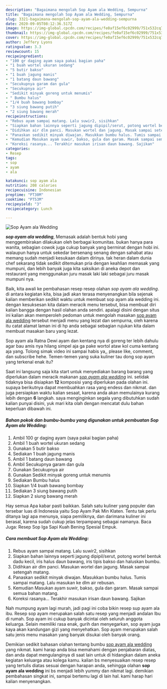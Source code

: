 ```yaml
---
description: "Bagaimana mengolah Sop Ayam ala Wedding, Sempurna"
title: "Bagaimana mengolah Sop Ayam ala Wedding, Sempurna"
slug: 3321-bagaimana-mengolah-sop-ayam-ala-wedding-sempurna
date: 2020-09-05T08:12:36.517Z
image: https://img-global.cpcdn.com/recipes/fe0af15ef6c02999/751x532cq70/sop-ayam-ala-wedding-foto-resep-utama.jpg
thumbnail: https://img-global.cpcdn.com/recipes/fe0af15ef6c02999/751x532cq70/sop-ayam-ala-wedding-foto-resep-utama.jpg
cover: https://img-global.cpcdn.com/recipes/fe0af15ef6c02999/751x532cq70/sop-ayam-ala-wedding-foto-resep-utama.jpg
author: Jeffery Lyons
ratingvalue: 3.3
reviewcount: 15
recipeingredient:
- "100 gr daging ayam saya pakai bagian paha"
- "1 buah wortel ukuran sedang"
- "5 butir bakso"
- "1 buah jagung manis"
- "1 batang daun bawang"
- "Secukupnya garam dan gula"
- "Secukupnya air"
- "Sedikit minyak goreng untuk menumis"
- " Bumbu halus"
- "1/4 buah bawang bombay"
- "3 siung bawang putih"
- "2 siung bawang merah"
recipeinstructions:
- "Rebus ayam sampai matang. Lalu suwir2, sisihkan"
- "Siapkan bahan lainnya seperti jagung dipipil/serut, potong wortel bentuk dadu kecil, iris halus daun bawang, iris tipis bakso dan haluskan bumbu."
- "Didihkan air dlm panci. Masukan wortel dan jagung. Masak sampai setengah matang."
- "Panaskan sedikit minyak diwajan. Masukkan bumbu halus. Tumis sampai matang. Lalu masukan ke dlm air rebusan."
- "Kemudian Masukan ayam suwir, bakso, gula dan garam. Masak sampai semua bahan matang."
- "Koreksi rasanya... Terakhir masukan irisan daun bawang. Sajikan"
categories:
- Resep
tags:
- sop
- ayam
- ala

katakunci: sop ayam ala 
nutrition: 208 calories
recipecuisine: Indonesian
preptime: "PT30M"
cooktime: "PT53M"
recipeyield: "3"
recipecategory: Lunch

---
```



![Sop Ayam ala Wedding](https://img-global.cpcdn.com/recipes/fe0af15ef6c02999/751x532cq70/sop-ayam-ala-wedding-foto-resep-utama.jpg)

<b><i>sop ayam ala wedding</i></b>, Memasak adalah bentuk hobi yang menggembirakan dilakukan oleh berbagai komunitas. bukan hanya para wanita, sebagian cowok juga cukup banyak yang berminat dengan hobi ini. walaupun hanya untuk sekedar bersenang senang dengan sahabat atau memang sudah menjadi kesukaan dalam dirinya. tak heran dalam dunia chef sekarang tidak sedikit ditemukan pria dengan keahlian memasak yang mumpuni, dan lebih banyak juga kita saksikan di aneka depot dan restaurant yang menggunakan juru masak laki laki sebagai juru masak mumpuni nya.

Baik, kita awali ke pembahasan resep resep olahan <i>sop ayam ala wedding</i>. di antara kegiatan kita, bisa jadi akan terasa menyenangkan bila sejenak kalian memberikan sedikit waktu untuk membuat sop ayam ala wedding ini. dengan kesuksesan kita dalam meracik menu tersebut, bisa membuat diri kalian bangga dengan hasil olahan anda sendiri. apalagi disini dengan situs ini kalian akan memperoleh pedoman untuk mengolah masakan <u>sop ayam ala wedding</u> tersebut menjadi menu yang lezat dan sempurna, oleh karena itu catat alamat laman ini di hp anda sebagai sebagian rujukan kita dalam membuat masakan baru yang lezat.

Sop ayam ala Ratna Dewi ayam dan kentang nya di goreng ter lebih dahulu agar bau amis nya hilang simpel aja ga pake wortol ataw kol cuma kentang aja yang. Tolong simak video ini sampai habis ya,, please like, comment, dan subscribe hehe. Temen-temen yang suka kuliner tau dong sop ayam yang terkenal enak itu?


Saat ini langsung saja kita start untuk menyediakan barang barang yang diperlukan dalam meracik makanan <u><i>sop ayam ala wedding</i></u> ini. setidak tidaknya bisa disiapkan <b>12</b> komposisi yang diperlukan pada olahan ini. supaya berikutnya dapat membuahkan rasa yang endess dan nikmat. dan juga persiapkan waktu kalian sesaat, karena anda akan memulainya kurang lebih dengan <b>6</b> langkah. saya menginginkan segala yang dibutuhkan sudah kalian punyai disini, yuk mari kita olah dengan mencatat dulu bahan keperluan dibawah ini.

<!--inarticleads1-->

##### Bahan pokok dan bumbu-bumbu yang digunakan untuk pembuatan Sop Ayam ala Wedding:

1. Ambil 100 gr daging ayam (saya pakai bagian paha)
1. Ambil 1 buah wortel ukuran sedang
1. Gunakan 5 butir bakso
1. Sediakan 1 buah jagung manis
1. Ambil 1 batang daun bawang
1. Ambil Secukupnya garam dan gula
1. Gunakan Secukupnya air
1. Gunakan Sedikit minyak goreng untuk menumis
1. Sediakan  Bumbu halus
1. Siapkan 1/4 buah bawang bombay
1. Sediakan 3 siung bawang putih
1. Siapkan 2 siung bawang merah


Hay semua Apa kabar pasti baikkan. Salah satu kuliner yang populer dan tersebar luas di Indonesia yaitu Sop Ayam Pak Min Klaten. Tentu tak perlu ditanya lagi apa menunya, siapa pemiliknya, dan darimana kuliner ini berasal, karena sudah cukup jelas terpampang sebagai namanya. Baca Juga: Resep Sop Iga Sapi Kuah Bening Spesial Empuk. 

<!--inarticleads2-->

##### Cara membuat Sop Ayam ala Wedding:

1. Rebus ayam sampai matang. Lalu suwir2, sisihkan
1. Siapkan bahan lainnya seperti jagung dipipil/serut, potong wortel bentuk dadu kecil, iris halus daun bawang, iris tipis bakso dan haluskan bumbu.
1. Didihkan air dlm panci. Masukan wortel dan jagung. Masak sampai setengah matang.
1. Panaskan sedikit minyak diwajan. Masukkan bumbu halus. Tumis sampai matang. Lalu masukan ke dlm air rebusan.
1. Kemudian Masukan ayam suwir, bakso, gula dan garam. Masak sampai semua bahan matang.
1. Koreksi rasanya... Terakhir masukan irisan daun bawang. Sajikan


Nah mumpung ayam lagi murah, jadi pagi ini coba bikin resep sup ayam ala ibu. Resep sop ayam merupakan salah satu resep yang menjadi andalan Ibu di rumah. Sop ayam ini cukup banyak dicintai oleh seluruh anggota keluarga. Selain memiliki rasa enak, gurih dan menyegarkan, sop ayam juga kaya akan kandungan gizi yang menyehatkan. Sop ayam merupakan salah satu jenis menu masakan yang banyak disukai oleh banyak orang. 

Demikian sedikit bahasan olahan tentang bumbu <u>sop ayam ala wedding</u> yang nikmat. kami harap anda bisa memahami dengan penjabaran diatas, dan anda dapat mengulanginya di saat lain untuk di hidangkan dalam aneka kegiatan keluarga atau kolega kamu. kalian bs menyesuaikan resep resep yang tertulis diatas sesuai dengan harapan anda, sehingga olahan <b>sop ayam ala wedding</b> ini bs menjadi lebih yummy dan nikmat lagi. demikian pembahasan singkat ini, sampai bertemu lagi di lain hal. kami harap hari kalian menyenangkan.
